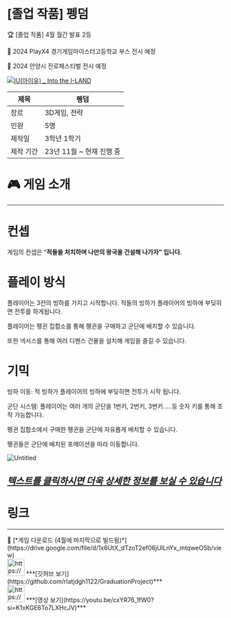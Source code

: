 # [졸업 작품] 펭덤

<aside>
🏆 [졸업 작품] 4월 월간 발표 2등  
  
🤩 2024 PlayX4 경기게임마이스터고등학교 부스 전시 예정  

🤩 2024 안양시 진로페스티벌 전시 예정  

</aside>

[![IU(아이유) _ Into the I-LAND](http://img.youtube.com/vi/cxYR76_1fW0/0.jpg)](https://youtu.be/QYNwbZHmh8g?t=0s) 

| 제목 | 펭덤 |
| --- | --- |
| 장르 | 3D게임, 전략 |
| 인원 | 5명 |
| 제작일 | 3학년 1학기 |
| 제작 기간 | 23년 11월 ~ 현재 진행 중 |

# 🎮 게임 소개

---

# **컨셉**

게임의 컨셉은 “**적들을 처치하며 나만의 왕국을 건설해 나가자” 입니다.**

# 플레이 방식

플레이어는 3칸의 빙하를 가지고 시작합니다. 
적들의 빙하가 플레이어의 빙하에 부딪히면 전투를 하게됩니다.  

플레이어는 펭귄 집합소를 통해 펭귄을 구매하고 군단에 배치할 수 있습니다.  

또한 넥서스를 통해 여러 디펜스 건물을 설치해 게임을 즐길 수 있습니다.  


# 기믹

빙하 이동: 적 빙하가 플레이어의 빙하에 부딪히면 전투가 시작 됩니다.

군단 시스템: 플레이어는 여러 개의 군단을 1번키, 2번키, 3번키…..등  숫자 키를 통해 조작 가능합니다.  

펭귄 집합소에서 구매한 펭귄을 군단에 자유롭게 배치할 수 있습니다.  

펭귄들은 군단에 배치된 포메이션을 따라 이동합니다.  


![Untitled](%5B%E1%84%8C%E1%85%A9%E1%86%AF%E1%84%8B%E1%85%A5%E1%86%B8%20%E1%84%8C%E1%85%A1%E1%86%A8%E1%84%91%E1%85%AE%E1%86%B7%5D%20%E1%84%91%E1%85%A6%E1%86%BC%E1%84%83%E1%85%A5%E1%86%B7%20eae6533191974467a06a317164729bd5/Untitled.png)

## [***텍스트를 클릭하시면 더욱 상세한 정보를 보실 수 있습니다***](https://www.notion.so/Project-PENGDOM-a1f55978fafa498a8f32bfb3dfc7dc6a?pvs=21)


# 링크

---

<aside>
🔗 [*게임 다운로드 (4월에 마지막으로 빌드됨)*](https://drive.google.com/file/d/1x6UtX_dTzoT2ef06jUlLnYx_mtqweOSb/view)

</aside>

<aside>
<img src="https://noticon-static.tammolo.com/dgggcrkxq/image/upload/v1567128822/noticon/osiivsvhnu4nt8doquo0.png" alt="https://noticon-static.tammolo.com/dgggcrkxq/image/upload/v1567128822/noticon/osiivsvhnu4nt8doquo0.png" width="40px" /> ***[깃허브 보기](https://github.com/rlatjdgh1122/GraduationProject)***

</aside>

<aside>
<img src="https://noticon-static.tammolo.com/dgggcrkxq/image/upload/v1567002882/noticon/ctn6kpoyyaawcggjqmfj.png" alt="https://noticon-static.tammolo.com/dgggcrkxq/image/upload/v1567002882/noticon/ctn6kpoyyaawcggjqmfj.png" width="40px" /> ***[영상 보기](https://youtu.be/cxYR76_1fW0?si=K1xKGE6To7LXHcJV)***

</aside>
